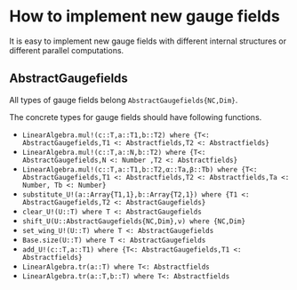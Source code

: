 # How to implement new gauge fields

It is easy to implement new gauge fields with different internal structures or different parallel computations. 

## AbstractGaugefields
All types of gauge fields belong `AbstractGaugefields{NC,Dim}`. 

The concrete types for gauge fields should have following functions. 

* `LinearAlgebra.mul!(c::T,a::T1,b::T2) where {T<: AbstractGaugefields,T1 <: Abstractfields,T2 <: Abstractfields}`
* `LinearAlgebra.mul!(c::T,a::N,b::T2) where {T<: AbstractGaugefields,N <: Number ,T2 <: Abstractfields}`
* `LinearAlgebra.mul!(c::T,a::T1,b::T2,α::Ta,β::Tb) where {T<: AbstractGaugefields,T1 <: Abstractfields,T2 <: Abstractfields,Ta <: Number, Tb <: Number}`
* `substitute_U!(a::Array{T1,1},b::Array{T2,1}) where {T1 <: AbstractGaugefields,T2 <: AbstractGaugefields}`
* `clear_U!(U::T) where T <: AbstractGaugefields`
* `shift_U(U::AbstractGaugefields{NC,Dim},ν) where {NC,Dim}`
* `set_wing_U!(U::T) where T <: AbstractGaugefields`
* `Base.size(U::T) where T <: AbstractGaugefields`
* `add_U!(c::T,a::T1) where {T<: AbstractGaugefields,T1 <: Abstractfields}`
* `LinearAlgebra.tr(a::T) where T<: Abstractfields`
* `LinearAlgebra.tr(a::T,b::T) where T<: Abstractfields`

